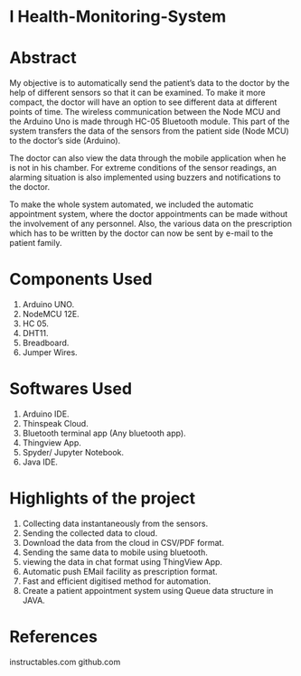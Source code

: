 # I Health-Monitoring-System

# Abstract

My objective is to automatically send the patient’s data to the doctor by the help of different sensors so that it can be examined. To make it more compact, the doctor will have an option to see different data at different points of time. The wireless communication between the Node MCU and the Arduino Uno is made through HC-05 Bluetooth module. This part of the system transfers the data of the sensors from the patient side (Node MCU) to the doctor’s side (Arduino). 

The doctor can also view the data through the mobile application when he is not in his chamber. For extreme conditions of the sensor readings, an alarming situation is also implemented using buzzers and notifications to the doctor.

To make the whole system automated, we included the automatic appointment system, where the doctor appointments can be made without the involvement of any personnel. Also, the various data on the prescription which has to be written by the doctor can now be sent by e-mail to the patient family.

# Components Used

1. Arduino UNO.
2. NodeMCU 12E.
3. HC 05.
4. DHT11.
5. Breadboard.
6. Jumper Wires.

# Softwares Used

1. Arduino IDE.
2. Thinspeak Cloud.
3. Bluetooth terminal app (Any bluetooth app).
4. Thingview App.
6. Spyder/ Jupyter Notebook.
7. Java IDE.

# Highlights of the project

1. Collecting data instantaneously from the sensors.
2. Sending the collected data to cloud.
3. Download the data from the cloud in CSV/PDF format.
4. Sending the same data to mobile using bluetooth.
5. viewing the data in chat format using ThingView App.
6. Automatic push EMail facility as prescription format.
7. Fast and efficient digitised method for automation.
8. Create a patient appointment system using Queue data structure in JAVA.

# References
instructables.com
github.com
